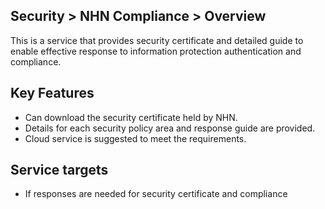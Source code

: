 ## Security > NHN Compliance > Overview

This is a service that provides security certificate and detailed guide to enable effective response to information protection authentication and compliance.

## Key Features

* Can download the security certificate held by NHN.
* Details for each security policy area and response guide are provided.
* Cloud service is suggested to meet the requirements.

## Service targets

* If responses are needed for security certificate and compliance

